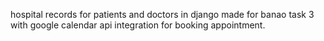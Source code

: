 
hospital records for patients and doctors in django made for banao task 3 with google calendar api integration for booking appointment.




